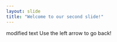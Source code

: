 ```yaml
---
layout: slide
title: "Welcome to our second slide!"
---
```

modified text
Use the left arrow to go back!
